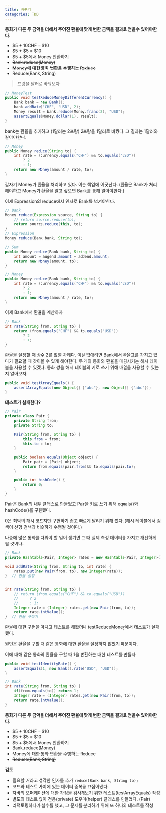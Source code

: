 ```yaml
---
title: 바꾸기
categories: TDD
---
```




**통화가 다른 두 금액을 더해서 주어진 환율에 맞게 변한 금액을 결과로 얻을수 있어야한다.**

* $5 + 10CHF = $10
* $5 + $5 = $10
* $5 + $5에서 Money 반환하기
* ~~Bank.reduce(Money)~~
* **Money에 대한 통화 변환을 수행하는 Reduce**
* Reduce(Bank, String)



> 프랑을 달러로 바꿔보자

```java
// MoneyTest
public void testReduceMoneyDifferentCurrency() {
    Bank bank = new Bank();
    bank.addRate("CHF", "USD", 2);
    Money result = bank.reduce(Money.franc(2), "USD");
    assertEquals(Money.dollar(1), result);
}
```

bank는 환율을 추가하고 (1달러는 2프랑) 2프랑을 1달러로 바꿨다. 그 결과는 1달러와 같아야한다.



```java
// Money
public Money reduce(String to) {
    int rate = (currency.equals("CHF") && to.equals("USD"))
        ? 2
        : 1;
    return new Money(amount / rate, to);
}

```

갑자기 Money가 환율을 처리하고 있다. 이는 책임에 어긋난다. (환율은 Bank가 처리해야하고 Money가 환율을 알고 싶으면 Bank를 통해 알아야한다.)

이제 Expression의 reduce에서 인자로 Bank를 넘겨야한다.

```java
// Bank
Money reduce(Expression source, String to) {
    // return source.reduce(to);
    return source.reduce(this, to);
}
// Expression
Money reduce(Bank bank, String to);

// Sum
public Money reduce(Bank bank, String to) {
    int amount = augend.amount + addend.amount;
    return new Money(amount, to);
}

// Money
public Money reduce(Bank bank, String to) {
    int rate = (currency.equals("CHF") && to.equals("USD"))
        ? 2
        : 1;
    return new Money(amount / rate, to);
}
```



이제 Bank에서 환율을 계산하자

``` java
// Bank
int rate(String from, String to) {
    return (from.equals("CHF") && to.equals("USD"))
        ? 2
        : 1;
}
```



환율을 설정할 때 상수 2를 없앨 차례다. 이걸 없애려면 Bank에서 환율표를 가지고 있다가 필요할 때 찾아볼 수 있게 해야한다. 두 개의 통화와 환율을 매핑시키는 해시 테이블을 사용할 수 있겠다. 통화 쌍을 해시 테이블의 키로 쓰기 위해 배열을 사용할 수 있는 지 알아보자.

```java
public void testArrayEquals() {
    assertArrayEquals(new Object{} {"abc"}, new Object[] {"abc"});
}
```

**테스트가 실패한다?**



```java
// Pair
private class Pair {
    private String from;
    private String to;

    Pair(String from, String to) {
        this.from = from;
        this.to = to;
    }

    public boolean equals(Object object) {
        Pair pair = (Pair) object;
        return from.equals(pair.from)&& to.equals(pair.to); 
    }

    public int hashCode() {
        return 0;
    }
}
```

Pair은 Bank의 내부 클래스로 만들었고 Pair을 키로 쓰기 위해 equals()와 hashCode()를 구현했다.

0은 최악의 해시 코드지만 구현하기 쉽고 빠르게 달리기 위해 썼다. (해시 테이블에서 검색이 선형 검색과 비슷하게 수행될 것이다.)

나중에 많은 통화를 다뤄야 할 일이 생기면 그 때 실제 측정 데이터를 가지고 개선하게 될 것이다.

```java
// Bank
private Hashtable<Pair, Integer> rates = new Hashtable<Pair, Integer>(); // 환율 저장

void addRate(String from, String to, int rate) {
    rates.put(new Pair(from, to), new Integer(rate));
}  // 환율 설정


int rate(String from, String to) {
    // return (from.equals("CHF") && to.equals("USD"))
    //     ? 2
    //     : 1;
    Integer rate = (Integer) rates.get(new Pair(from, to));
    return rate.intValue();
}  // 환율 구하기
```



환율에 대한 구현을 마치고 테스트를 해봤더니 testReduceMoney에서 테스트가 실패했다.

원인은 환율을 구할 때 같은 통화에 대한 환율을 설정하지 않았기 때문이다.

이에 대해 같은 통화의 환율을 구할 때 1을 반환하는 대한 테스트를 만들자

```java
public void testIdentityRate() {
    assertEquals(1, new Bank().rate("USD", "USD"));
}

// Bank
int rate(String from, String to) {
    if(from.equals(to)) return 1;
    Integer rate = (Integer) rates.get(new Pair(from, to));
    return rate.intValue();
}
```



**통화가 다른 두 금액을 더해서 주어진 환율에 맞게 변한 금액을 결과로 얻을수 있어야한다.**

* $5 + 10CHF = $10
* $5 + $5 = $10
* $5 + $5에서 Money 반환하기
* ~~Bank.reduce(Money)~~
* ~~Money에 대한 통화 변환을 수행하는 Reduce~~
* ~~Reduce(Bank, String)~~



**검토**

* 필요할 거라고 생각한 인자를 추가 ```reduce(Bank bank, String to);```
* 코드와 테스트 사이에 있는 데이터 중복을 끄집어냈다.
* 자바의 오퍼레이션에 대한 가정을 검사해보기 위한 테스트(testArrayEquals) 작성
* 별도의 테스트 없이 전용(private) 도우미(helper) 클래스를 만들었다. (Pair)
* 리팩토링하다가 실수를 했고, 그 문제를 분리하기 위해 또 하나의 테스트를 작성
